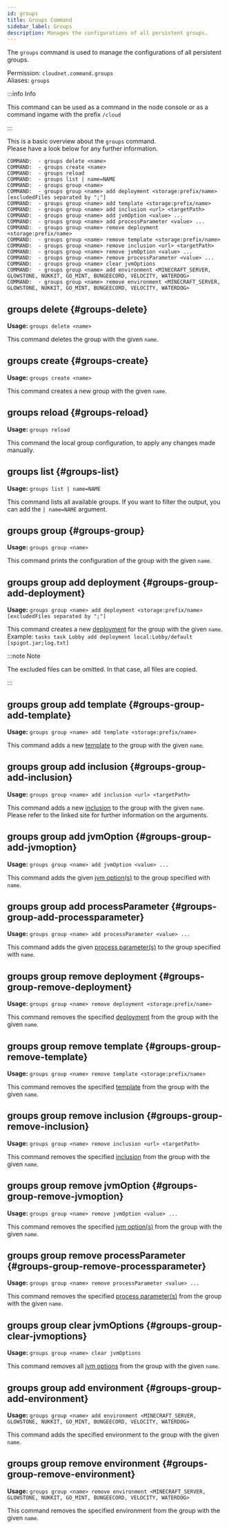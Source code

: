 ```yaml
---
id: groups
title: Groups Command
sidebar_label: Groups
description: Manages the configurations of all persistent groups.
---
```


The `groups` command is used to manage the configurations of all persistent groups.

Permission: `cloudnet.command.groups`  
Aliases: `groups`

:::info Info

This command can be used as a command in the node console or as a command ingame with the prefix `/cloud`

:::

This is a basic overview about the `groups` command.  
Please have a look below for any further information.

```
COMMAND:  - groups delete <name>
COMMAND:  - groups create <name>
COMMAND:  - groups reload
COMMAND:  - groups list | name=NAME
COMMAND:  - groups group <name>
COMMAND:  - groups group <name> add deployment <storage:prefix/name> [excludedFiles separated by ";"]
COMMAND:  - groups group <name> add template <storage:prefix/name>
COMMAND:  - groups group <name> add inclusion <url> <targetPath>
COMMAND:  - groups group <name> add jvmOption <value> ...
COMMAND:  - groups group <name> add processParameter <value> ...
COMMAND:  - groups group <name> remove deployment <storage:prefix/name>
COMMAND:  - groups group <name> remove template <storage:prefix/name>
COMMAND:  - groups group <name> remove inclusion <url> <targetPath>
COMMAND:  - groups group <name> remove jvmOption <value> ...
COMMAND:  - groups group <name> remove processParameter <value> ...
COMMAND:  - groups group <name> clear jvmOptions
COMMAND:  - groups group <name> add environment <MINECRAFT_SERVER, GLOWSTONE, NUKKIT, GO_MINT, BUNGEECORD, VELOCITY, WATERDOG>
COMMAND:  - groups group <name> remove environment <MINECRAFT_SERVER, GLOWSTONE, NUKKIT, GO_MINT, BUNGEECORD, VELOCITY, WATERDOG>
```

## groups delete {#groups-delete}

**Usage:** `groups delete <name>`

This command deletes the group with the given `name`.

## groups create {#groups-create}

**Usage:** `groups create <name>`

This command creates a new group with the given `name`.

## groups reload {#groups-reload}

**Usage:** `groups reload`

This command the local group configuration, to apply any changes made manually.

## groups list {#groups-list}

**Usage:** `groups list | name=NAME`

This command lists all available groups. If you want to filter the output, you can add the `| name=NAME` argument.

## groups group {#groups-group}

**Usage:** `groups group <name>`

This command prints the configuration of the group with the given `name`.

## groups group add deployment {#groups-group-add-deployment}

**Usage:** `groups group <name> add deployment <storage:prefix/name> [excludedFiles separated by ";"]`

This command creates a new [deployment](../components/tasks.md#deployments) for the group with the given `name`.
Example: `tasks task Lobby add deployment local:Lobby/default [spigot.jar;log.txt]`

:::note Note

The excluded files can be omitted. In that case, all files are copied.

:::

## groups group add template {#groups-group-add-template}

**Usage:** `groups group <name> add template <storage:prefix/name>`

This command adds a new [template](../components/templates.md) to the group with the given `name`.

## groups group add inclusion {#groups-group-add-inclusion}

**Usage:** `groups group <name> add inclusion <url> <targetPath>`

This command adds a new [inclusion](../components/tasks.md#includes) to the group with the given `name`.  
Please refer to the linked site for further information on the arguments.

## groups group add jvmOption {#groups-group-add-jvmoption}

**Usage:** `groups group <name> add jvmOption <value> ...`

This command adds the given [jvm option(s)](../components/tasks.md#jvmoptions) to the group specified with `name`.

## groups group add processParameter {#groups-group-add-processparameter}

**Usage:** `groups group <name> add processParameter <value> ...`

This command adds the given [process parameter(s)](../components/tasks.md#processparameters) to the group specified with `name`.

## groups group remove deployment {#groups-group-remove-deployment}

**Usage:** `groups group <name> remove deployment <storage:prefix/name>`

This command removes the specified [deployment](../components/tasks.md#deployments) from the group with the given `name`.

## groups group remove template {#groups-group-remove-template}

**Usage:** `groups group <name> remove template <storage:prefix/name>`

This command removes the specified [template](../components/tasks.md#templates) from the group with the given `name`.

## groups group remove inclusion {#groups-group-remove-inclusion}

**Usage:** `groups group <name> remove inclusion <url> <targetPath>`

This command removes the specified [inclusion](../components/tasks.md#includes) from the group with the given `name`.

## groups group remove jvmOption {#groups-group-remove-jvmoption}

**Usage:** `groups group <name> remove jvmOption <value> ...`

This command removes the specified [jvm option(s)](../components/tasks.md#jvmoptions) from the group with the given `name`.

## groups group remove processParameter {#groups-group-remove-processparameter}

**Usage:** `groups group <name> remove processParameter <value> ...`

This command removes the specified [process parameter(s)](../components/tasks.md#processparameters) from the group with the given `name`.

## groups group clear jvmOptions {#groups-group-clear-jvmoptions}

**Usage:** `groups group <name> clear jvmOptions`

This command removes all [jvm options](../components/tasks.md#jvmoptions) from the group with the given `name`.

## groups group add environment {#groups-group-add-environment}

**Usage:** `groups group <name> add environment <MINECRAFT_SERVER, GLOWSTONE, NUKKIT, GO_MINT, BUNGEECORD, VELOCITY, WATERDOG>`

This command adds the specified environment to the group with the given `name`.

## groups group remove environment {#groups-group-remove-environment}

**Usage:** `groups group <name> remove environment <MINECRAFT_SERVER, GLOWSTONE, NUKKIT, GO_MINT, BUNGEECORD, VELOCITY, WATERDOG>`

This command removes the specified environment from the group with the given `name`.
